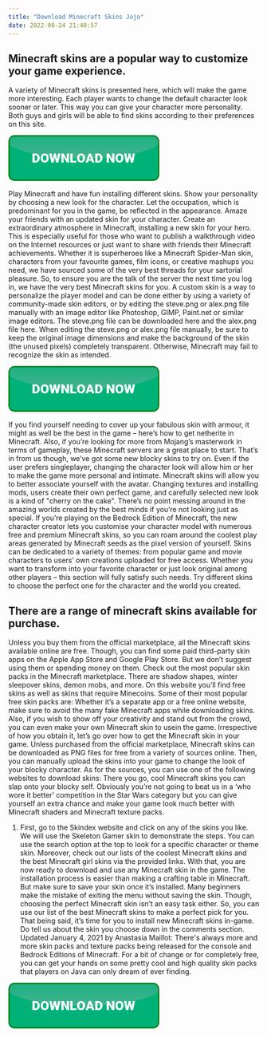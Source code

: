 ```yaml
---
title: "Download Minecraft Skins Jojo"
date: 2022-08-24 21:40:57
---
```


## Minecraft skins are a popular way to customize your game experience.

A variety of Minecraft skins is presented here, which will make the game more interesting. Each player wants to change the default character look sooner or later. This way you can give your character more personality. Both guys and girls will be able to find skins according to their preferences on this site.

[![button](https://github.com/minecraftbay/minecraftbay.github.io/blob/main/dlbutton.png?raw=true)](https://minecraftsync.com/download-minecraft-skin)


Play Minecraft and have fun installing different skins. Show your personality by choosing a new look for the character. Let the occupation, which is predominant for you in the game, be reflected in the appearance. Amaze your friends with an updated skin for your character.
Create an extraordinary atmosphere in Minecraft, installing a new skin for your hero. This is especially useful for those who want to publish a walkthrough video on the Internet resources or just want to share with friends their Minecraft achievements.
Whether it is superheroes like a Minecraft Spider-Man skin, characters from your favourite games, film icons, or creative mashups you need, we have sourced some of the very best threads for your sartorial pleasure. So, to ensure you are the talk of the server the next time you log in, we have the very best Minecraft skins for you.
A custom skin is a way to personalize the player model and can be done either by using a variety of community-made skin editors, or by editing the steve.png or alex.png file manually with an image editor like Photoshop, GIMP, Paint.net or similar image editors. The steve.png file can be downloaded here and the alex.png file here. When editing the steve.png or alex.png file manually, be sure to keep the original image dimensions and make the background of the skin (the unused pixels) completely transparent. Otherwise, Minecraft may fail to recognize the skin as intended.

[![button](https://github.com/minecraftbay/minecraftbay.github.io/blob/main/dlbutton.png?raw=true)](https://minecraftsync.com/download-minecraft-skin)


If you find yourself needing to cover up your fabulous skin with armour, it might as well be the best in the game – here’s how to get netherite in Minecraft. Also, if you’re looking for more from Mojang’s masterwork in terms of gameplay, these Minecraft servers are a great place to start. That’s in from us though, we’ve got some new blocky skins to try on.
Even if the user prefers singleplayer, changing the character look will allow him or her to make the game more personal and intimate. Minecraft skins will allow you to better associate yourself with the avatar. Changing textures and installing mods, users create their own perfect game, and carefully selected new look is a kind of "cherry on the cake".
There’s no point messing around in the amazing worlds created by the best minds if you’re not looking just as special. If you’re playing on the Bedrock Edition of Minecraft, the new character creator lets you customise your character model with numerous free and premium Minecraft skins, so you can roam around the coolest play areas generated by Minecraft seeds as the pixel version of yourself.
Skins can be dedicated to a variety of themes: from popular game and movie characters to users’ own creations uploaded for free access. Whether you want to transform into your favorite character or just look original among other players – this section will fully satisfy such needs. Try different skins to choose the perfect one for the character and the world you created.

## There are a range of minecraft skins available for purchase.

Unless you buy them from the official marketplace, all the Minecraft skins available online are free. Though, you can find some paid third-party skin apps on the Apple App Store and Google Play Store. But we don’t suggest using them or spending money on them.
Check out the most popular skin packs in the Minecraft marketplace. There are shadow shapes, winter sleepover skins, demon mobs, and more. On this website you’ll find free skins as well as skins that require Minecoins. Some of their most popular free skin packs are:
Whether it’s a separate app or a free online website, make sure to avoid the many fake Minecraft apps while downloading skins. Also, if you wish to show off your creativity and stand out from the crowd, you can even make your own Minecraft skin to usein the game. Irrespective of how you obtain it, let’s go over how to get the Minecraft skin in your game.
Unless purchased from the official marketplace, Minecraft skins can be downloaded as PNG files for free from a variety of sources online. Then, you can manually upload the skins into your game to change the look of your blocky character. As for the sources, you can use one of the following websites to download skins:
There you go, cool Minecraft skins you can slap onto your blocky self. Obviously you’re not going to beat us in a ‘who wore it better’ competition in the Star Wars category but you can give yourself an extra chance and make your game look much better with Minecraft shaders and Minecraft texture packs.
1. First, go to the Skindex website and click on any of the skins you like. We will use the Skeleton Gamer skin to demonstrate the steps. You can use the search option at the top to look for a specific character or theme skin. Moreover, check out our lists of the coolest Minecraft skins and the best Minecraft girl skins via the provided links.
With that, you are now ready to download and use any Minecraft skin in the game. The installation process is easier than making a crafting table in Minecraft. But make sure to save your skin once it’s installed. Many beginners make the mistake of exiting the menu without saving the skin. Though, choosing the perfect Minecraft skin isn’t an easy task either. So, you can use our list of the best Minecraft skins to make a perfect pick for you. That being said, it’s time for you to install new Minecraft skins in-game. Do tell us about the skin you choose down in the comments section.
Updated January 4, 2021 by Anastasia Maillot: There's always more and more skin packs and texture packs being released for the console and Bedrock Editions of Minecraft. For a bit of change or for completely free, you can get your hands on some pretty cool and high quality skin packs that players on Java can only dream of ever finding.


[![button](https://github.com/minecraftbay/minecraftbay.github.io/blob/main/dlbutton.png?raw=true)](https://minecraftsync.com/download-minecraft-skin)